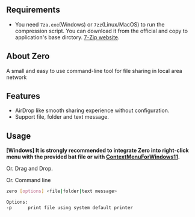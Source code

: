 ## Requirements

- You need `7za.exe`(Windows) or `7zz`(Linux/MacOS) to run the compression script. You can download it from the official and copy to application's base dirctory. [7-Zip website](https://www.7-zip.org/download.html).

## About Zero

A small and easy to use command-line tool for file sharing in local area network

## Features

- AirDrop like smooth sharing experience without configuration.
- Support file, folder and text message.

## Usage

 **[Windows] It is strongly recommended to integrate Zero into right-click menu with the provided bat file or with [ContextMenuForWindows11](https://github.com/ikas-mc/ContextMenuForWindows11).**

Or. Drag and Drop.

Or. Command line

```bash
zero [options] <file|folder|text message>

Options:
-p      print file using system default printer
```

